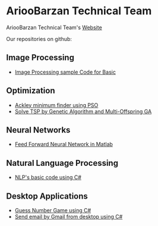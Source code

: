 <h1>AriooBarzan Technical Team</h1>

AriooBarzan Technical Team's <a href="https://arioo.ir">Website</a>

Our repositories on github:

<h2>Image Processing</h2>
<ul>
  <li><a href="https://github.com/arioobarzan/Matlab_Image_Processing">Image Processing sample Code for Basic</a></li>
</ul>

<h2>Optimization</h2>
<ul>
  <li><a href="https://github.com/arioobarzan/Find-the-global-minimum-of-ackley-function-using-pso">Ackley minimum finder using PSO</a></li>
  <li><a href="https://github.com/arioobarzan/TSP-by-GA-and-MOGA">Solve TSP by Genetic Algorithm and Multi-Offspring GA</a></li>
</ul>

<h2>Neural Networks</h2>
<ul>
  <li><a href="https://github.com/arioobarzan/Simple-Neural-network">Feed Forward Neural Network in Matlab</a></li>
</ul>

<h2>Natural Language Processing</h2>
<ul>
  <li><a href="https://github.com/arioobarzan/Text-Tools">NLP's basic code using C#</a></li>
</ul>

<h2>Desktop Applications</h2>
<ul>
  <li><a href="https://github.com/arioobarzan/Guess-Number-Game">Guess Number Game using C#</a></li>
  <li><a href="https://github.com/arioobarzan/Send_Gmail_Using_Csharp">Send email by Gmail from desktop using C#</a></li>
</ul>


